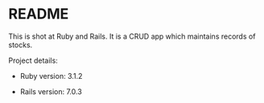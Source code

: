 # README
This is shot at Ruby and Rails.
It is a CRUD app which maintains records of stocks.

Project details:

* Ruby version: 3.1.2

* Rails version: 7.0.3
